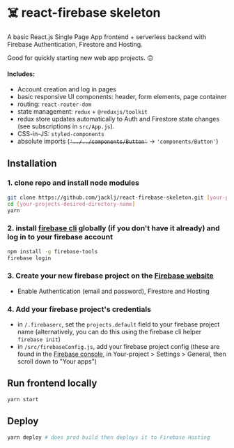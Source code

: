 # ☠️ react-firebase skeleton

A basic React.js Single Page App frontend + serverless backend with Firebase Authentication, Firestore and Hosting.

Good for quickly starting new web app projects. 🙃

#### Includes:

- Account creation and log in pages
- basic responsive UI components: header, form elements, page container
- routing: `react-router-dom`
- state management: `redux` + `@reduxjs/toolkit`
- redux store updates automatically to Auth and Firestore state changes (see subscriptions in `src/App.js`).
- CSS-in-JS: `styled-components`
- absolute imports (~~`'../../components/Button'`~~ -> `'components/Button'`)

## Installation

### 1. clone repo and install node modules

```bash
git clone https://github.com/jacklj/react-firebase-skeleton.git [your-projects-desired-directory-name]
cd [your-projects-desired-directory-name]
yarn
```

### 2. install [firebase cli](https://firebase.google.com/docs/cli) globally (if you don't have it already) and log in to your firebase account

```bash
npm install -g firebase-tools
firebase login
```

### 3. Create your new firebase project on the [Firebase website](https://console.firebase.google.com/u/0/)

- Enable Authentication (email and password), Firestore and Hosting

### 4. Add your firebase project's credentials

- in `/.firebaserc`, set the `projects.default` field to your firebase project name (alternatively, you can do this using the firebase cli helper `firebase init`)
- in `/src/firebaseConfig.js`, add your firebase project config (these are found in the [Firebase console](https://console.firebase.google.com/), in Your-project > Settings > General, then scroll down to "Your apps")

## Run frontend locally

```bash
yarn start
```

## Deploy

```bash
yarn deploy # does prod build then deploys it to Firebase Hosting
```
